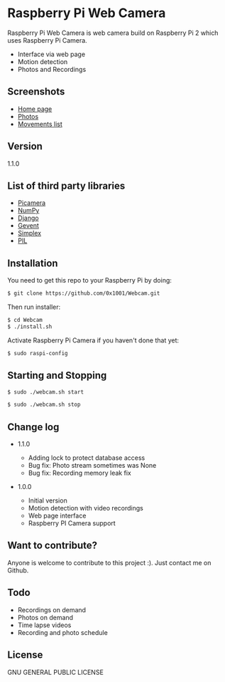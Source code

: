 # Raspberry Pi Web Camera

Raspberry Pi Web Camera is web camera build on Raspberry Pi 2 which uses Raspberry Pi Camera.

  - Interface via web page
  - Motion detection
  - Photos and Recordings

## Screenshots
- [Home page]
- [Photos]
- [Movements list]

## Version
1.1.0

## List of third party libraries
- [Picamera]
- [NumPy]
- [Django]
- [Gevent]
- [Simplex]
- [PIL]

## Installation

You need to get this repo to your Raspberry Pi by doing:
```sh
$ git clone https://github.com/0x1001/Webcam.git
```
Then run installer:
```sh
$ cd Webcam
$ ./install.sh
```
Activate Raspberry Pi Camera if you haven't done that yet:
```sh
$ sudo raspi-config
```

## Starting and Stopping

```sh
$ sudo ./webcam.sh start
```

```sh
$ sudo ./webcam.sh stop
```

## Change log

- 1.1.0
    - Adding lock to protect database access
    - Bug fix: Photo stream sometimes was None
    - Bug fix: Recording memory leak fix

- 1.0.0
    - Initial version
    - Motion detection with video recordings
    - Web page interface
    - Raspberry PI Camera support

## Want to contribute?

Anyone is welcome to contribute to this project :).
Just contact me on Github.

## Todo

 - Recordings on demand
 - Photos on demand
 - Time lapse videos
 - Recording and photo schedule

## License

GNU GENERAL PUBLIC LICENSE

[Home page]:https://raw.githubusercontent.com/0x1001/Webcam/master/screenshots/home.png
[Photos]:https://raw.githubusercontent.com/0x1001/Webcam/master/screenshots/photos.png
[Movements list]:https://raw.githubusercontent.com/0x1001/Webcam/master/screenshots/movements.png

[Picamera]:http://picamera.readthedocs.org/
[NumPy]:http://www.numpy.org/
[Django]:https://www.djangoproject.com/
[Gevent]:http://gevent.org/
[Simplex]:https://bootswatch.com/simplex/
[PIL]:http://www.pythonware.com/products/pil/

